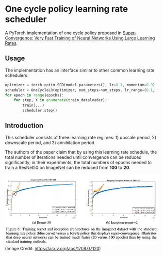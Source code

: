 # One cycle policy learning rate scheduler
A PyTorch implementation of one cycle policy proposed in [Super-Convergence: Very Fast Training of Neural Networks Using Large Learning Rates](https://arxiv.org/abs/1708.07120).

## Usage
The implementation has an interface similar to other common learning rate schedulers. 
```python
optimizer = torch.optim.SGD(model.parameters(), lr=0.1, momentum=0.9)
scheduler = OneCycleLR(optimizer, num_steps=num_steps, lr_range=(0.1, 1.))
for epoch in range(epochs):
    for step, X in enumerate(train_dataloader):
        train(...) 
        scheduler.step()
```

## Introduction
This scheduler consists of three learning rate regimes: 1) upscale period, 2) downscale period, and 3) annihilation period.


The authors of the paper claim that by using this learning rate schedule, the total number of iterations needed until convergence can be reduced significantly; in their experiments, the total numbers of epochs needed to train a ResNet50 on ImageNet can be reduced from **100** to **20**.

![](paper_imagenet.png)
(Image Credit: https://arxiv.org/abs/1708.07120)

